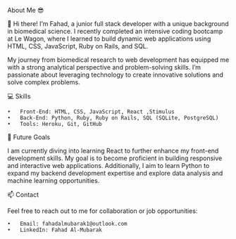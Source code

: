 About Me 😎

👋 Hi there! I’m Fahad, a junior full stack developer with a unique background in biomedical science. I recently completed an intensive coding bootcamp at Le Wagon, where I learned to build dynamic web applications using HTML, CSS, JavaScript, Ruby on Rails, and SQL.

My journey from biomedical research to web development has equipped me with a strong analytical perspective and problem-solving skills. I’m passionate about leveraging technology to create innovative solutions and solve complex problems.

💻 Skills

	•	Front-End: HTML, CSS, JavaScript, React ,Stimulus
	•	Back-End: Python, Ruby, Ruby on Rails, SQL (SQLite, PostgreSQL)
	•	Tools: Heroku, Git, GitHub


🎯 Future Goals

I am currently diving into learning React to further enhance my front-end development skills. My goal is to become proficient in building responsive and interactive web applications. Additionally, I aim to learn Python to expand my backend development expertise and explore data analysis and machine learning opportunities.


📫 Contact

Feel free to reach out to me for collaboration or job opportunities:

	•	Email: fahadalmubarak1@outlook.com
	•	LinkedIn: Fahad Al-Mubarak
